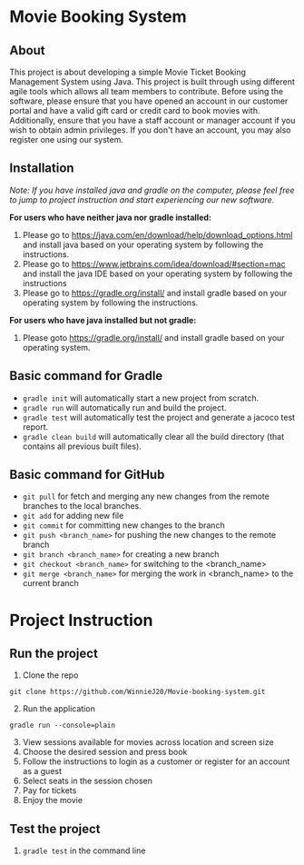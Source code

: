 # Movie Booking System
## About
This project is about developing a simple Movie Ticket Booking Management System using Java. This project is built through using different agile tools which allows all team members to contribute. Before using the software, please ensure that you have opened an account in our customer portal and have a valid gift card or credit card to book movies with. Additionally, ensure that you have a staff account or manager account if you wish to obtain admin privileges. If you don't have an account, you may also register one using our system. 

## Installation
*Note: If you have installed java and gradle on the computer, please feel free to jump to project instruction and start experiencing our new software.*

**For users who have neither java nor gradle installed:**
1. Please go to https://java.com/en/download/help/download_options.html and install java based on your operating system by following the instructions.
2. Please go to https://www.jetbrains.com/idea/download/#section=mac and install the java IDE based on your operating system by following the instructions
3. Please go to https://gradle.org/install/ and install gradle based on your operating system by following the instructions.

**For users who have java installed but not gradle:**
1. Please goto https://gradle.org/install/ and install gradle based on your operating system.

## Basic command for Gradle
* `gradle init` will automatically start a new project from scratch.
* `gradle run` will automatically run and build the project.
* `gradle test` will automatically test the project and generate a jacoco test report.
* `gradle clean build` will automatically clear all the build directory (that contains all previous built files).

## Basic command for GitHub
* `git pull` for fetch and merging any new changes from the remote branches to the local branches.
* `git add` for adding new file
* `git commit` for committing new changes to the branch
* `git push <branch_name>` for pushing the new changes to the remote branch
* `git branch <branch_name>` for creating a new branch
* `git checkout <branch_name>` for switching to the <branch_name>
* `git merge <branch_name>` for merging the work in <branch_name> to the current branch

# Project Instruction
## Run the project
1. Clone the repo
```
git clone https://github.com/WinnieJ20/Movie-booking-system.git
```
2. Run the application
```
gradle run --console=plain
```
3. View sessions available for movies across location and screen size
4. Choose the desired session and press book
5. Follow the instructions to login as a customer or register for an account as a guest 
6. Select seats in the session chosen
7. Pay for tickets
8. Enjoy the movie

## Test the project
1. `gradle test` in the command line
